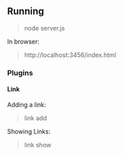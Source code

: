 ## Running

> node server.js

In browser:

> http://localhost:3456/index.html


### Plugins
#### Link
Adding a link:

> link add <url>

Showing Links:

> link show